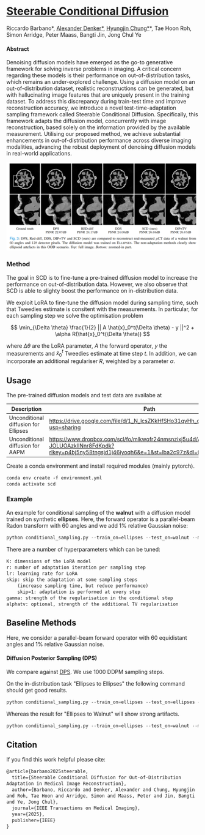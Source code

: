 # [Steerable Conditional Diffusion](https://arxiv.org/abs/2308.14409) 

Riccardo Barbano*, [Alexander Denker*](https://alexdenker.github.io/), [Hyungjin Chung*](https://www.hj-chung.com/)*, Tae Hoon Roh, Simon Arridge, Peter Maass, Bangti Jin, Jong Chul Ye


#### Abstract

Denoising diffusion models have emerged as the go-to generative framework for solving inverse problems in imaging. A critical concern regarding these models is their performance on out-of-distribution tasks, which remains an under-explored challenge. Using a diffusion model on an out-of-distribution dataset, realistic reconstructions can be generated, but with hallucinating image features that are uniquely present in the training dataset. To address this discrepancy during train-test time and improve reconstruction accuracy, we introduce a novel test-time-adaptation sampling framework called Steerable Conditional Diffusion. Specifically, this framework adapts the diffusion model, concurrently with image reconstruction, based solely on the information provided by the available measurement. Utilising our proposed method, we achieve substantial enhancements in out-of-distribution performance across diverse imaging modalities, advancing the robust deployment of denoising diffusion models in real-world applications. 


![Comparison](example_imgs/ComparisonWalnut.png)


### Method

The goal in SCD is to fine-tune a pre-trained diffusion model to increase the performance on out-of-distribution data. However, we also observe that SCD is able to slighty boost the performance on in-distribution data. 

We exploit LoRA to fine-tune the diffusion model during sampling time, such that Tweedies estimate is consitent with the measurements. In particular, for each sampling step we solve the optimisation problem

$$ \min_{\Delta \theta} \frac{1}{2} || A \hat{x}_0^t(\Delta \theta) - y ||^2 +  \alpha R(\hat{x}_0^t(\Delta \theta)) $$

where $\Delta \theta$ are the LoRA parameter, $A$ the forward operator, $y$ the measurements and $\hat{x}_0^t$ Tweedies estimate at time step $t$. In addition, we can incorporate an additional regulariser $R$, weighted by a parameter $\alpha$. 

## Usage

The pre-trained diffusion models and test data are availabe at 

| Description                          | Path |
|--------------------------------------|------|
| Unconditional diffusion for Ellipses | https://drive.google.com/file/d/1_N_lcsZKkHfSHo31qvHh_c8AwgshGobJ/view?usp=sharing     |
| Unconditional diffusion for AAPM     |  https://www.dropbox.com/scl/fo/mlkwofr24nmsnzixj5u4d/AI-JOLUOAzklINnr8FdKpdk?rlkey=p4bj5ny58tngsjd1j46iyoqh6&e=1&st=lba2c97z&dl=0    |

Create a conda environment and install required modules (mainly pytorch).

```
conda env create -f environment.yml
conda activate scd
```

### Example 

An example for conditional sampling of the **walnut** with a diffusion model trained on synthetic **ellipses**. Here, the forward operator is a parallel-beam Radon transform with 60 angles and we add 1% relative Gaussian noise:

```python
python conditional_sampling.py --train_on=ellipses --test_on=walnut --method=scd --K=18 --r=12 --lr=3e-4  --gamma=0.2  --skip=5 --num_angles=60 --noise_std=0.01 --alphatv=1e-3
```

There are a number of hyperparameters which can be tuned:
```
K: dimensions of the LoRA model 
r: number of adaptation iteration per sampling step
lr: learning rate for LoRA
skip: skip the adaptation at some sampling steps 
    (increase sampling time, but reduce performance)
    skip=1: adaptation is performed at every step
gamma: strength of the regularisation in the conditional step
alphatv: optional, strength of the additional TV regularisation
```

## Baseline Methods 

Here, we consider a parallel-beam forward operator with 60 equidistant angles and $1\%$ relative Gaussian noise. 

#### Diffusion Posterior Sampling (DPS)
We compare against [DPS](https://arxiv.org/abs/2209.14687). We use $1000$ DDPM sampling steps.

On the in-distribution task "Ellipses to Ellipses" the following command should get good results.

```python
python conditional_sampling.py --train_on=ellipses --test_on=ellipses --method=dps --num_angles=60 --noise_std=0.01 --grad_term_weight 9e-3 --eta 1.0
```

Whereas the result for "Ellipses to Walnut" will show strong artifacts.

```python
python conditional_sampling.py --train_on=ellipses --test_on=walnut --method=dps --num_angles=60 --noise_std=0.01 --grad_term_weight 9e-3 --eta 1.0
```


## Citation

If you find this work helpful please cite:

```
@article{barbano2025steerable,
  title={Steerable Conditional Diffusion for Out-of-Distribution Adaptation in Medical Image Reconstruction},
  author={Barbano, Riccardo and Denker, Alexander and Chung, Hyungjin and Roh, Tae Hoon and Arridge, Simon and Maass, Peter and Jin, Bangti and Ye, Jong Chul},
  journal={IEEE Transactions on Medical Imaging},
  year={2025},
  publisher={IEEE}
}
```